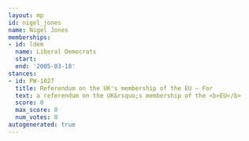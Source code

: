 ```yaml
---
layout: mp
id: nigel_jones
name: Nigel Jones
memberships:
- id: ldem
  name: Liberal Democrats
  start: 
  end: '2005-03-18'
stances:
- id: PW-1027
  title: Referendum on the UK's membership of the EU — For
  text: a referendum on the UK&rsquo;s membership of the <b>EU</b>
  score: 0
  max_score: 0
  num_votes: 0
autogenerated: true
---
```

